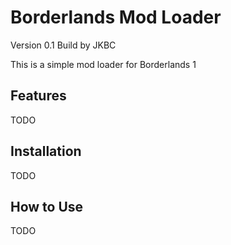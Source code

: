 # Borderlands Mod Loader
Version 0.1
Build by JKBC

This is a simple mod loader for Borderlands 1

## Features
TODO

## Installation
TODO

## How to Use
TODO
